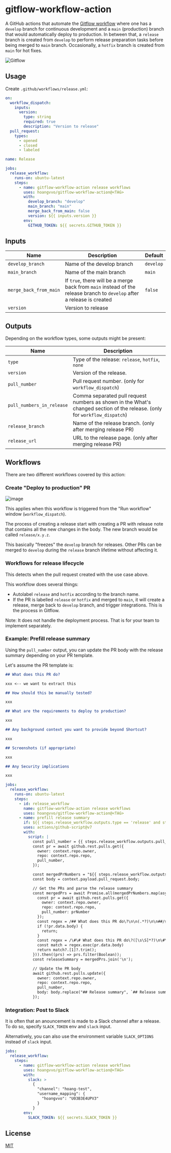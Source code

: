 # gitflow-workflow-action

A GitHub actions that automate the [Gitflow workflow](https://www.atlassian.com/git/tutorials/comparing-workflows/gitflow-workflow) where one has a `develop` branch for continuous development and a `main` (production) branch that would automatically deploy to production. In between that, a `release` branch is created from `develop` to perform release preparation tasks before being merged to `main` branch. Occasionally, a `hotfix` branch is created from `main` for hot fixes.

![Gitflow](https://user-images.githubusercontent.com/40987398/187112231-30c0f1f1-8153-44f7-82b3-df6ff475e525.svg)

## Usage

Create `.github/workflows/release.yml`:

```yaml
on:
  workflow_dispatch:
    inputs:
      version:
        type: string
        required: true
        description: "Version to release"
  pull_request:
    types:
      - opened
      - closed
      - labeled

name: Release

jobs:
  release_workflow:
    runs-on: ubuntu-latest
    steps:
      - name: gitflow-workflow-action release workflows
        uses: hoangvvo/gitflow-workflow-action@<TAG>
        with:
          develop_branch: "develop"
          main_branch: "main"
          merge_back_from_main: false
          version: ${{ inputs.version }}
        env:
          GITHUB_TOKEN: ${{ secrets.GITHUB_TOKEN }}
```

## Inputs

| Name                   | Description                                                                                                             | Default   |
| ---------------------- | ----------------------------------------------------------------------------------------------------------------------- | --------- |
| `develop_branch`       | Name of the develop branch                                                                                              | `develop` |
| `main_branch`          | Name of the main branch                                                                                                 | `main`    |
| `merge_back_from_main` | If `true`, there will be a merge back from `main` instead of the release branch to `develop` after a release is created | `false`   |
| `version`              | Version to release                                                                                                      |           |

## Outputs

Depending on the workflow types, some outputs might be present:

| Name                      | Description                                                                                                                |
| ------------------------- | -------------------------------------------------------------------------------------------------------------------------- |
| `type`                    | Type of the release: `release`, `hotfix`, `none`                                                                           |
| `version`                 | Version of the release.                                                                                                    |
| `pull_number`             | Pull request number. (only for `workflow_dispatch`)                                                                        |
| `pull_numbers_in_release` | Comma separated pull request numbers as shown in the What's changed section of the release. (only for `workflow_dispatch`) |
| `release_branch`          | Name of the release branch. (only after merging release PR)                                                                |
| `release_url`             | URL to the release page. (only after merging release PR)                                                                   |

## Workflows

There are two different workflows covered by this action:

### Create "Deploy to production" PR

![image](https://user-images.githubusercontent.com/40987398/187032548-b51992fa-ae11-48e4-a4c7-1cd815d173f7.png)

This applies when this workflow is triggered from the "Run workflow" window (`workflow_dispatch`).

The process of creating a release start with creating a PR with release note that contains all the new changes in the body. The new branch would be called `release/x.y.z`.

This basically "freezes" the `develop` branch for releases. Other PRs can be merged to `develop` during the `release` branch lifetime without affecting it.

### Workflows for release lifecycle

This detects when the pull request created with the use case above.

This workflow does several things:

- Autolabel `release` and `hotfix` according to the branch name.
- If the PR is labelled `release` or `hotfix` and merged to `main`, it will create a release, merge back to `develop` branch, and trigger integrations. This is the process in Gitflow.

Note: It does not handle the deployment process. That is for your team to implement separately.

### Example: Prefill release summary

Using the `pull_number` output, you can update the PR body with the release summary depending on your PR template.

Let's assume the PR template is:

```md
## What does this PR do?

xxx <-- we want to extract this

## How should this be manually tested?

xxx

## What are the requirements to deploy to production?

xxx

## Any background context you want to provide beyond Shortcut?

xxx

## Screenshots (if appropriate)

xxx

## Any Security implications

xxx
```

```yaml
jobs:
  release_workflow:
    runs-on: ubuntu-latest
    steps:
      - id: release_workflow
        name: gitflow-workflow-action release workflows
        uses: hoangvvo/gitflow-workflow-action@<TAG>
      - name: prefill release summary
        if: ${{ steps.release_workflow.outputs.type == 'release' and steps.release_workflow.outputs.pull_number and steps.release_workflow.outputs.pull_numbers_in_release }}
        uses: actions/github-script@v7
        with:
          script: |
            const pull_number = {{ steps.release_workflow.outputs.pull_number }};
            const pr = await github.rest.pulls.get({
              owner: context.repo.owner,
              repo: context.repo.repo,
              pull_number,
            });

            const mergedPrNumbers = "${{ steps.release_workflow.outputs.pull_numbers_in_release }}".split(',').map(Number);
            const body = context.payload.pull_request.body;

            // Get the PRs and parse the release summary
            const mergedPrs = await Promise.all(mergedPrNumbers.map(async (prNumber) => {
              const pr = await github.rest.pulls.get({
                owner: context.repo.owner,
                repo: context.repo.repo,
                pull_number: prNumber
              });
              const regex = /## What does this PR do\?\n\n(.*?)\n\n##/s;
              if (!pr.data.body) {
                return;
              }
              const regex = /\#\# What does this PR do\?([\s\S]*?)\n\#\#/gm;
              const match = regex.exec(pr.data.body)
              return match?.[1]?.trim();
            })).then((prs) => prs.filter(Boolean));
            const releaseSummary = mergedPrs.join('\n');

            // Update the PR body
            await github.rest.pulls.update({
              owner: context.repo.owner,
              repo: context.repo.repo,
              pull_number,
              body: body.replace("## Release summary", `## Release summary\n\n${releaseSummary}`)
            });
```

### Integration: Post to Slack

It is often that an anouncement is made to a Slack channel after a release. To do so, specify `SLACK_TOKEN` env and `slack` input.

Alternatively, you can also use the environment variable `SLACK_OPTIONS` instead of `slack` input.

```yaml
jobs:
  release_workflow:
    steps:
      - name: gitflow-workflow-action release workflows
        uses: hoangvvo/gitflow-workflow-action@<TAG>
        with:
          slack: >
            {
              "channel": "hoang-test",
              "username_mapping": {
                "hoangvvo": "U03B3E4UPV3"
              }
            }
        env:
          SLACK_TOKEN: ${{ secrets.SLACK_TOKEN }}
```

## License

[MIT](LICENSE)
